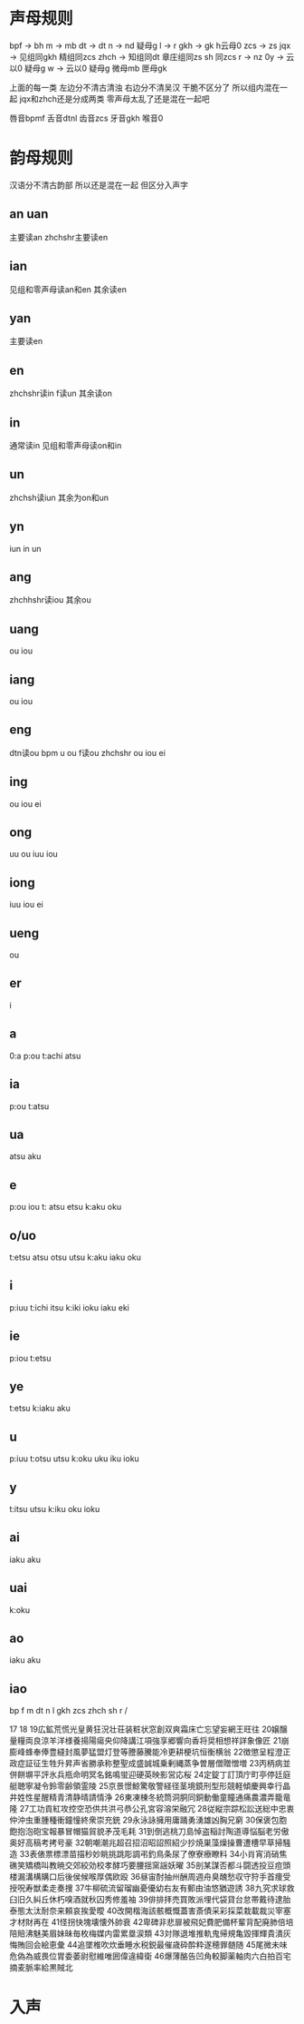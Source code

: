 # 声母规则

bpf -> bh
m -> mb
dt -> dt
n -> nd 疑母g
l -> r
gkh -> gk h云母0
zcs -> zs
jqx -> 见组同gkh 精组同zcs
zhch -> 知组同dt 章庄组同zs
sh 同zcs
r -> nz
0y -> 云以0 疑母g
w -> 云以0 疑母g 微母mb 匣母gk

上面的每一类 左边分不清古清浊 右边分不清吴汉 干脆不区分了 所以组内混在一起
jqx和zhch还是分成两类 零声母太乱了还是混在一起吧

唇音bpmf
舌音dtnl
齿音zcs
牙音gkh
喉音0

# 韵母规则

汉语分不清古韵部 所以还是混在一起 但区分入声字

## an uan

主要读an zhchshr主要读en

## ian

见组和零声母读an和en 其余读en

## yan

主要读en

## en

zhchshr读in f读un 其余读on

## in

通常读in 见组和零声母读on和in

## un

zhchsh读iun 其余为on和un

## yn

iun in un

## ang

zhchhshr读iou 其余ou

## uang

ou iou

## iang

ou iou

## eng

dtn读ou
bpm u ou
f读ou
zhchshr ou iou ei

## ing

ou iou ei

## ong

uu ou iuu iou

## iong

iuu iou ei

## ueng

ou

## er

i

## a

0:a
p:ou
t:achi atsu

## ia

p:ou
t:atsu

## ua

atsu
aku

## e

p:ou iou
t: atsu etsu
k:aku oku

## o/uo

t:etsu atsu otsu utsu
k:aku iaku oku

## i

p:iuu
t:ichi itsu
k:iki ioku iaku eki

## ie

p:iou
t:etsu

## ye

t:etsu
k:iaku aku

## u

p:iuu
t:otsu utsu
k:oku uku iku ioku

## y

t:itsu utsu
k:iku oku ioku

## ai

iaku aku

## uai

k:oku

## ao

iaku aku

## iao

bp f m
dt n l
gkh zcs
zhch sh r /




17
18
19広鉱荒慌光皇黄狂況壮荘装粧状窓創双爽霜床亡忘望妄網王旺往
20嬢醸量糧両良涼羊洋様養揚陽瘍央仰降講江項強享郷響向香将奨相想祥詳象像匠
21崩膨峰蜂奉俸豊縫封風夢猛盟灯登等謄藤騰能冷更耕梗坑恒衡横翁
22徴懲呈程澄正政症証征生牲升昇声省勝承称整聖成盛誠城乗剰縄蒸争曽層僧贈憎増
23丙柄病並併餅塀平評氷兵瓶命明冥名銘鳴蛍迎硬英映影営応桜
24定錠丁訂頂庁町亭停廷庭艇聴寧凝令鈴零齢領霊陵
25京景憬鯨驚敬警経径茎境鏡刑型形競軽傾慶興幸行晶井姓性星醒精青清静晴請情浄
26東凍棟冬統筒洞胴同銅動働童瞳通痛農濃弄籠竜隆
27工功貢紅攻控空恐供共洪弓恭公孔宮容溶栄融冗
28従縦宗踪松訟送総中忠衷仲沖虫重腫種衝鐘憧終衆崇充銃
29永泳詠擁用庸踊勇湧雄凶胸兄窮
30保褒包胞飽抱泡砲宝報暴冒帽猫貿貌矛茂毛耗
31到倒逃桃刀島悼盗稲討陶道導悩脳老労傲奥好高稿考拷号豪
32朝嘲潮兆超召招沼昭詔照紹少抄焼巣藻燥操曹遭槽早草掃騒造
33表俵票標漂苗描秒妙眺挑跳彫調弔釣鳥条尿了僚寮療瞭料
34小肖宵消硝焦礁笑矯橋叫教暁交郊絞効校孝酵巧要腰揺窯謡妖曜
35剖某謀否都斗闘透投豆痘頭楼漏溝構購口后後侯候喉厚偶欧殴
36昼宙酎抽州酬周週舟臭醜愁収守狩手首痩受授呪寿獣柔走奏捜
37牛柳硫流留瑠幽憂優幼右友有郵由油悠猶遊誘
38九究求球救臼旧久糾丘休朽嗅酒就秋囚秀修羞袖
39俳排拝売買敗派埋代袋貸台怠帯戴待逮胎泰態太汰耐奈来頼哀挨愛曖
40改開楷海該骸概慨蓋害斎債采彩採菜栽載裁災宰塞才材財再在
41怪拐快塊壊懐外帥衰
42卑碑非悲扉被飛妃費肥備杯輩背配廃肺倍培陪賠沸魅美眉妹昧毎枚梅媒内雷累塁涙類
43対隊退堆推軌鬼帰規亀毀揮輝貴潰灰悔賄回会絵恵彙
44追墜椎吹炊垂睡水税鋭最催歳砕酔粋遂穂罪髄随
45尾微未味危偽為威畏位胃委萎尉慰維唯囲偉違緯衛
46爆薄酪告凹角較脚薬軸肉六白拍百宅摘麦脈率給黒賊北

# 入声





